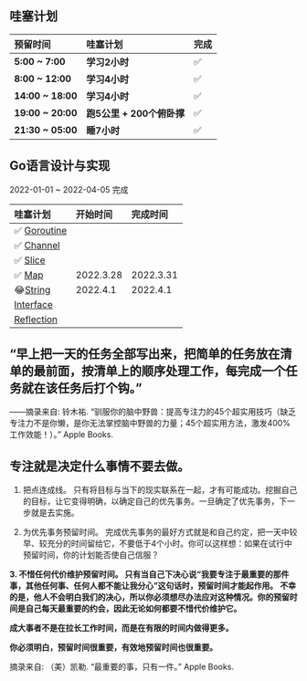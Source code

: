 


## 哇塞计划 


| 预留时间             | 哇塞计划                 | 完成          |
| :---------------   | :--------------         | :------------ |
| **5:00 ~ 7:00**    | **学习2小时**            | ✅            |
| **8:00 ~ 12:00**   | **学习4小时**            | ✅            |
| **14:00 ~ 18:00**  | **学习4小时**            | ✅            |
| **19:00 ~ 20:00**  | **跑5公里 + 200个俯卧撑** | ✅            |
| **21:30 ~ 05:00**  | **睡7小时**              | ✅            |



## Go语言设计与实现

2022-01-01 ~ 2022-04-05 完成




|  哇塞计划                        |  开始时间            | 完成时间       |
|  :---------------               | :--------------    | :------------ |
|  ✅ [Goroutine](Goroutine.md)   |                    |              |
|  ✅ [Channel](channel.md)       |                    |              |
|  ✅ [Slice](slice.md)           |                    |              |
|  ✅ [Map](Map.md)               |  2022.3.28         | 2022.3.31    |
|  😂[String](String.md)          |  2022.4.1          |   2022.4.1   |
|  [Interface](Interface.md)      |                    |              |
|  [Reflection](reflection.md)    |                    |              |



<!-- 1. ✅ [Goroutine](Goroutine.md)
2. ✅ [Channel](channel.md)
3. ✅ [Slice](slice.md)
4. ✅ [Map](Map.md)  
5. [String](String.md)
6. [for and range]()
7. [select]()
8. [defer]()
9. [panic and recover ]()
10. [make and new]()  
11. [Interface](Interface.md)
12. [Reflection](reflection.md)
13. [Gc](gc.md)  
14. [Build and Link](build.md)
15. [defer 和逃逸分析]()
16. [Lib](lib.md)
17. [内存对齐]()
18. ✅ [ASM](asm.md)   -->







## “早上把一天的任务全部写出来，把简单的任务放在清单的最前面，按清单上的顺序处理工作，每完成一个任务就在该任务后打个钩。”

——摘录来自: 铃木祐. “驯服你的脑中野兽：提高专注力的45个超实用技巧（缺乏专注力不是你懒，是你无法掌控脑中野兽的力量；45个超实用方法，激发400%工作效能！）。” Apple Books.


## 专注就是决定什么事情不要去做。

1. 把点连成线。 只有将目标与当下的现实联系在一起，才有可能成功。挖掘自己的目标，让它变得明确，以确定自己的优先事务。一旦确定了优先事务，下一步就是去实施。

2. 为优先事务预留时间。 完成优先事务的最好方式就是和自己约定，把一天中较早、较充分的时间留给它，不要低于4个小时。你可以这样想：如果在试行中预留时间，你的计划能否使自己信服？

**3. 不惜任何代价维护预留时间。 只有当自己下决心说“我要专注于最重要的那件事，其他任何事、任何人都不能让我分心”这句话时，预留时间才能起作用。**
**不幸的是，他人不会明白我们的决心，所以你必须想尽办法应对这种情况。你的预留时间是自己每天最重要的约会，因此无论如何都要不惜代价维护它。**

**成大事者不是在拉长工作时间，而是在有限的时间内做得更多。**

**你必须明白，预留时间很重要，有效地预留时间也很重要。**

摘录来自: （美）凯勒. “最重要的事，只有一件。” Apple Books.
